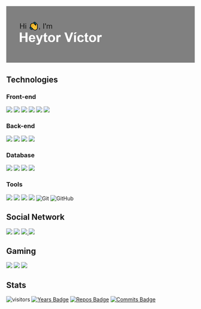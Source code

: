 <img src="header.png">

<!-- 
- 🔭 I’m currently working on ...
- 🌱 I’m currently learning ...
- 👯 I’m looking to collaborate on ...
- 🤔 I’m looking for help with ...
- 💬 Ask me about ...
- 📫 How to reach me: ...
- 😄 Pronouns: ...
- ⚡ Fun fact: ...
-->

## Technologies
<h3>Front-end</h3>
<p>
  <img src="https://img.shields.io/badge/HTML5%20-%23E34F26.svg?&style=for-the-badge&logo=html5&logoColor=white"/>
  <img src="https://img.shields.io/badge/CSS3%20-%231572B6.svg?&style=for-the-badge&logo=css3&logoColor=white"/>
  <img src="https://img.shields.io/badge/JavaScript%20-%23323330.svg?&style=for-the-badge&logo=javascript&logoColor=%23F7DF1E"/>
  <img src="https://img.shields.io/badge/Bootstrap%20-%23563D7C.svg?&style=for-the-badge&logo=bootstrap&logoColor=white"/>
  <img src="https://img.shields.io/badge/TypeScript%20-%23007ACC.svg?&style=for-the-badge&logo=typescript&logoColor=white"/>
  <img src="https://img.shields.io/badge/Angular%20-%23DD0031.svg?&style=for-the-badge&logo=angular&logoColor=white"/>
</p>

<h3>Back-end</h3>
<p>
  <img src="https://img.shields.io/badge/Python%20-%2314354C.svg?&style=for-the-badge&logo=python&logoColor=white"/>
  <img src="https://img.shields.io/badge/Flask%20-%23000.svg?&style=for-the-badge&logo=flask&logoColor=white"/>
  <img src="https://img.shields.io/badge/Django%20-%23092E20.svg?&style=for-the-badge&logo=django&logoColor=white"/>
  <img src="https://img.shields.io/badge/Java-%23ED8B00.svg?&style=for-the-badge&logo=java&logoColor=white"/>
</p>

<h3>Database</h3>
<p>
  <img src="https://img.shields.io/badge/MySQL-%2300f.svg?&style=for-the-badge&logo=mysql&logoColor=white"/>
  <img src ="https://img.shields.io/badge/Postgres-%23316192.svg?&style=for-the-badge&logo=postgresql&logoColor=white"/>
  <img src ="https://img.shields.io/badge/SQLite-%2307405e.svg?&style=for-the-badge&logo=sqlite&logoColor=white"/>
  <img src="https://img.shields.io/badge/SQL%20Server-%2312100E.svg?logo=microsoft-sql-server&logoColor=red&style=for-the-badge"/>
</p>

<h3>Tools</h3>
<p>
  <img src="https://img.shields.io/badge/apache%20-%23D42029.svg?&style=for-the-badge&logo=apache&logoColor=white"/>
  <img src="https://img.shields.io/badge/docker%20-%230db7ed.svg?&style=for-the-badge&logo=docker&logoColor=white"/>
  <img src="https://img.shields.io/badge/pandas%20-%23150458.svg?&style=for-the-badge&logo=pandas&logoColor=white" />
  <img src="https://img.shields.io/badge/numpy%20-%23013243.svg?&style=for-the-badge&logo=numpy&logoColor=white" />
  <img alt="Git" src="https://img.shields.io/badge/Git-%2312100E.svg?logo=git&style=for-the-badge"/>
  <img alt="GitHub" src="https://img.shields.io/badge/GitHub-black?logo=GitHub&style=for-the-badge"/>
</p>

## Social Network
<p>
  <a href="https://heytorvas.github.io" target="_blank"><img src="https://img.shields.io/badge/Website-3b5998?style=for-the-badge&logo=google-chrome&logoColor=white" /></a>
  <a href="https://linkedin.com/in/heytorvictor" target="_blank"><img src="https://img.shields.io/badge/LinkedIn%20-%230077B5.svg?&style=for-the-badge&logo=linkedin&logoColor=white"/></a>
  <a href="https://t.me/heytor" target="_blank"><img src="https://img.shields.io/badge/-Telegram-0088cc?style=for-the-badge&logo=Telegram&logoColor=white)" />
  <a href="https://discord.com/users/417302268698689556" target="_blank"><img src="https://img.shields.io/badge/Discord%20-%237289DA.svg?&style=for-the-badge&logo=discord&logoColor=white"/></a>
</p>

## Gaming
<p>
  <a href="https://steamcommunity.com/profiles/76561198831444865" target="_blank"><img src="https://img.shields.io/badge/DarthBore12%20-%23000000.svg?&style=for-the-badge&logo=steam&logoColor=white"/></a>
  <img src="https://img.shields.io/badge/DarthBore12-%23313131.svg?&style=for-the-badge&logo=epic%20games&logoColor=white"/>
  <img src="https://img.shields.io/badge/DarthBore12%20-%2300AEFF.svg?&style=for-the-badge&logo=battle.net&logoColor=white"/>
</p>

## Stats

![visitors](https://visitor-badge.glitch.me/badge?page_id=heytorvas.visitor-badge)
[![Years Badge](https://badges.pufler.dev/years/heytorvas)](https://badges.pufler.dev)
[![Repos Badge](https://badges.pufler.dev/repos/heytorvas)](https://badges.pufler.dev)
[![Commits Badge](https://badges.pufler.dev/commits/monthly/heytorvas)](https://badges.pufler.dev)

<br/>
